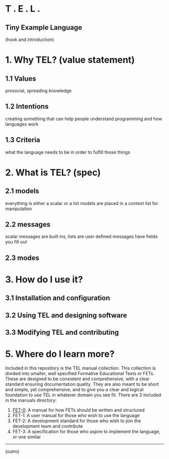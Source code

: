 # T . E . L .
## Tiny Example Language

(hook and introduction)

# 1. Why TEL? (value statement)
## 1.1 Values
prosocial, spreading knowledge
## 1.2 Intentions
creating something that can help people understand programming and how languages work
## 1.3 Criteria
what the language needs to be in order to fulfill those things

# 2. What is TEL? (spec)
## 2.1 models
everything is either a scalar or a list
models are placed in a context list for manipulation
## 2.2 messages
scalar messages are built ins, lists are user defined
messages have fields you fill out
## 2.3 modes

# 3. How do I use it?
## 3.1 Installation and configuration
## 3.2 Using TEL and designing software
## 3.3 Modifying TEL and contributing

# 5. Where do I learn more?
Included in this repository is the TEL manual collection. This collection is divided into smaller, well specified Formative Educational Texts or FETs.
These are designed to be consistent and comprehensive, with a clear standard ensuring documentation quality.
They are also meant to be short and simple, yet comprehensive, and to give you a clear and logical foundation to use TEL in whatever
domain you see fit. There are 3 included in the manuals directory:
1. [FET-0](docs/fet-1.md): A manual for how FETs should be written and structured
1. FET-1: A user manual for those who wish to use the language
2. FET-2: A development standard for those who wish to join the development team and contribute
3. FET-3: A specification for those who aspire to implement the language, or one similar

---

(outro)
